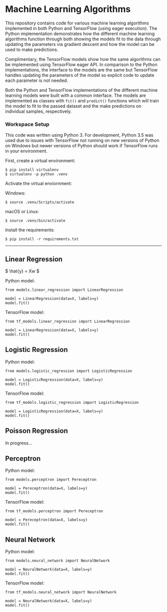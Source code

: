 # Machine Learning Algorithms

This repository contains code for various machine learning algorithms implemented in both Python and TensorFlow (using eager execution). The Python implementation demonstrates how the different machine learning algorithms function through both showing the models fit to the data through updating the parameters via gradient descent and how the model can be used to make predictions.

Complimentary, the TensorFlow models show how the same algorithms can be implemented using TensorFlow eager API. In comparison to the Python implementations, the interface to the models are the same but TensorFlow handles updating the parameters of the model so explicit code to update each parameter is not needed.

Both the Python and TensorFlow implementations of the different machine learning models were built with a common interface. The models are implemented as classes with `fit()` and `predict()` functions which will train the model to fit to the passed dataset and the make predictions on individual samples, respectively.

### Workspace Setup
This code was written using Python 3. For development, Python 3.5 was used due to issues with TensorFlow not running on new versions of Python on Windows but newer versions of Python should work if TensorFlow runs in your environment.

First, create a virtual environment:

    $ pip install virtualenv
    $ virtualenv -p python .venv

Activate the virtual enviornment:

Windows:

    $ source .venv/Scripts/activate

macOS or Linux:

    $ source .venv/bin/activate

Install the requirements:

    $ pip install -r requirements.txt

---

## Linear Regression

$ \hat{y} = Xw $

Python model:

    from models.linear_regression import LinearRegression

    model = LinearRegression(data=X, labels=y)
    model.fit()

TensorFlow model:

    from tf_models.linear_regression import LinearRegression

    model = LinearRegression(data=X, labels=y)
    model.fit()

## Logistic Regression
Python model:

    from models.logistic_regression import LogisticRegression

    model = LogisticRegression(data=X, labels=y)
    model.fit()

TensorFlow model:

    from tf_models.logistic_regression import LogisticRegression

    model = LogisticRegression(data=X, labels=y)
    model.fit()

## Poisson Regression
In progress...

## Perceptron
Python model:

    from models.perceptron import Pereceptron

    model = Pereceptron(data=X, labels=y)
    model.fit()

TensorFlow model:

    from tf_models.perceptron import Pereceptron

    model = Pereceptron(data=X, labels=y)
    model.fit()

## Neural Network
Python model:

    from models.neural_network import NeuralNetwork

    model = NeuralNetwork(data=X, labels=y)
    model.fit()

TensorFlow model:

    from tf_models.neural_network import NeuralNetwork

    model = NeuralNetwork(data=X, labels=y)
    model.fit()
